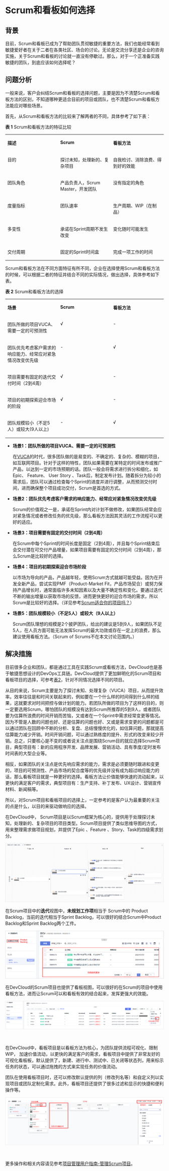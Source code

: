# **Scrum和看板如何选择**<a name="ZH-CN_TOPIC_0224560780"></a>

## **背景**<a name="section12861125482018"></a>

目前，Scrum和看板已成为了帮助团队贯彻敏捷的重要方法，我们也能经常看到敏捷爱好者在关于二者在各类社区、场合的讨论。无论是交流分享还是企业的咨询实施，关于Scrum和看板的讨论就一直没有停歇过。那么，对于一个正准备实践敏捷的团队，到底应该如何选择呢？

## **问题分析**<a name="section1884314317212"></a>

一般来说，客户会纠结Scrum和看板的选择问题，主要是因为不清楚Scrum和看板方法的区别，不知道哪种更适合目前的项目或团队，也不清楚Scrum和看板方法能应对哪些场景。

首先，从Scrum和看板方法的比较来了解两者的不同，具体参考了如下表：

**表 1**  Scrum和看板方法的特征比较

<a name="table310585111819"></a>
<table><tbody><tr id="row1015155116187"><td class="cellrowborder" valign="top" width="33.33333333333333%"><p id="p18151751161810"><a name="p18151751161810"></a><a name="p18151751161810"></a><strong id="b515125121818"><a name="b515125121818"></a><a name="b515125121818"></a>描述</strong></p>
</td>
<td class="cellrowborder" valign="top" width="33.33333333333333%"><p id="p3151751121815"><a name="p3151751121815"></a><a name="p3151751121815"></a><strong id="b10151851201814"><a name="b10151851201814"></a><a name="b10151851201814"></a>Scrum</strong></p>
</td>
<td class="cellrowborder" valign="top" width="33.33333333333333%"><p id="p1015155181818"><a name="p1015155181818"></a><a name="p1015155181818"></a><strong id="b515115118182"><a name="b515115118182"></a><a name="b515115118182"></a>看板方法</strong></p>
</td>
</tr>
<tr id="row1151185111180"><td class="cellrowborder" valign="top" width="33.33333333333333%"><p id="p10151851131812"><a name="p10151851131812"></a><a name="p10151851131812"></a><span>目的</span></p>
</td>
<td class="cellrowborder" valign="top" width="33.33333333333333%"><p id="p515155161814"><a name="p515155161814"></a><a name="p515155161814"></a><span>探讨未知，处理新的、复杂项目</span></p>
</td>
<td class="cellrowborder" valign="top" width="33.33333333333333%"><p id="p10151135119181"><a name="p10151135119181"></a><a name="p10151135119181"></a><span>自我检讨、消除浪费、得到好的效能</span></p>
</td>
</tr>
<tr id="row13151135111815"><td class="cellrowborder" valign="top" width="33.33333333333333%"><p id="p41511451101812"><a name="p41511451101812"></a><a name="p41511451101812"></a><span>团队角色</span></p>
</td>
<td class="cellrowborder" valign="top" width="33.33333333333333%"><p id="p715135116189"><a name="p715135116189"></a><a name="p715135116189"></a><span>产品负责人，Scrum Master，开发团队</span></p>
</td>
<td class="cellrowborder" valign="top" width="33.33333333333333%"><p id="p1151175161815"><a name="p1151175161815"></a><a name="p1151175161815"></a><span>没有指定的角色</span></p>
</td>
</tr>
<tr id="row2151155131813"><td class="cellrowborder" valign="top" width="33.33333333333333%"><p id="p16151195110188"><a name="p16151195110188"></a><a name="p16151195110188"></a><span>度量指标</span></p>
</td>
<td class="cellrowborder" valign="top" width="33.33333333333333%"><p id="p015285114186"><a name="p015285114186"></a><a name="p015285114186"></a><span>团队速率</span></p>
</td>
<td class="cellrowborder" valign="top" width="33.33333333333333%"><p id="p1415265121815"><a name="p1415265121815"></a><a name="p1415265121815"></a><span>生产周期、WIP（在制品）</span></p>
</td>
</tr>
<tr id="row51529512187"><td class="cellrowborder" valign="top" width="33.33333333333333%"><p id="p12152185171811"><a name="p12152185171811"></a><a name="p12152185171811"></a><span>多变性</span></p>
</td>
<td class="cellrowborder" valign="top" width="33.33333333333333%"><p id="p0152651181810"><a name="p0152651181810"></a><a name="p0152651181810"></a><span>承诺在Sprint周期不发生改变</span></p>
</td>
<td class="cellrowborder" valign="top" width="33.33333333333333%"><p id="p111521651171819"><a name="p111521651171819"></a><a name="p111521651171819"></a><span>变化随时可能发生</span></p>
</td>
</tr>
<tr id="row1715285141818"><td class="cellrowborder" valign="top" width="33.33333333333333%"><p id="p1152175161819"><a name="p1152175161819"></a><a name="p1152175161819"></a><span>交付周期</span></p>
</td>
<td class="cellrowborder" valign="top" width="33.33333333333333%"><p id="p10152851151818"><a name="p10152851151818"></a><a name="p10152851151818"></a><span>固定的Sprint时间盒</span></p>
</td>
<td class="cellrowborder" valign="top" width="33.33333333333333%"><p id="p1415235161814"><a name="p1415235161814"></a><a name="p1415235161814"></a><span>完成一项工作的时间</span></p>
</td>
</tr>
</tbody>
</table>

Scrum和看板方法在不同方面特征有所不同，企业在选择使用Scrum和看板方法的时候，可以根据二者的特征并结合不同的实际情况，做出选择，具体参考如下表。

**表 2**  Scrum和看板方法的选择

<a name="table18537111117190"></a>
<table><tbody><tr id="row10573191151911"><td class="cellrowborder" valign="top" width="33.33333333333333%"><p id="p135731711131915"><a name="p135731711131915"></a><a name="p135731711131915"></a><strong id="b32961649142419"><a name="b32961649142419"></a><a name="b32961649142419"></a>场景</strong></p>
</td>
<td class="cellrowborder" valign="top" width="33.33333333333333%"><p id="p7573111114196"><a name="p7573111114196"></a><a name="p7573111114196"></a><strong id="b16573191115198"><a name="b16573191115198"></a><a name="b16573191115198"></a>Scrum</strong></p>
</td>
<td class="cellrowborder" valign="top" width="33.33333333333333%"><p id="p1573711201918"><a name="p1573711201918"></a><a name="p1573711201918"></a><strong id="b115732115196"><a name="b115732115196"></a><a name="b115732115196"></a>看板方法</strong></p>
</td>
</tr>
<tr id="row9573611101916"><td class="cellrowborder" valign="top" width="33.33333333333333%"><p id="p115731611131918"><a name="p115731611131918"></a><a name="p115731611131918"></a><span>团队所做的项目VUCA、需要一定的可预测性</span></p>
</td>
<td class="cellrowborder" valign="top" width="33.33333333333333%"><p id="p195731211141917"><a name="p195731211141917"></a><a name="p195731211141917"></a><span>√</span></p>
</td>
<td class="cellrowborder" valign="top" width="33.33333333333333%"><p id="p25734113193"><a name="p25734113193"></a><a name="p25734113193"></a>-</p>
</td>
</tr>
<tr id="row1573121181919"><td class="cellrowborder" valign="top" width="33.33333333333333%"><p id="p3573511161913"><a name="p3573511161913"></a><a name="p3573511161913"></a><span>团队优先考虑客户需求的响应能力、经常应对紧急情况改变优先级</span></p>
</td>
<td class="cellrowborder" valign="top" width="33.33333333333333%"><p id="p2573411191918"><a name="p2573411191918"></a><a name="p2573411191918"></a>-</p>
</td>
<td class="cellrowborder" valign="top" width="33.33333333333333%"><p id="p2573141119195"><a name="p2573141119195"></a><a name="p2573141119195"></a><span>√</span></p>
</td>
</tr>
<tr id="row1157351116192"><td class="cellrowborder" valign="top" width="33.33333333333333%"><p id="p185731711101914"><a name="p185731711101914"></a><a name="p185731711101914"></a><span>项目需要有固定的迭代交付时间（</span><span>2</span><span>到</span><span>4</span><span>周）</span></p>
</td>
<td class="cellrowborder" valign="top" width="33.33333333333333%"><p id="p205731211111916"><a name="p205731211111916"></a><a name="p205731211111916"></a><span>√</span></p>
</td>
<td class="cellrowborder" valign="top" width="33.33333333333333%"><p id="p957311191913"><a name="p957311191913"></a><a name="p957311191913"></a>-</p>
</td>
</tr>
<tr id="row125731112190"><td class="cellrowborder" valign="top" width="33.33333333333333%"><p id="p1157412119199"><a name="p1157412119199"></a><a name="p1157412119199"></a><span>项目的初期探索迎合市场的阶段</span></p>
</td>
<td class="cellrowborder" valign="top" width="33.33333333333333%"><p id="p157417110191"><a name="p157417110191"></a><a name="p157417110191"></a><span>√</span></p>
</td>
<td class="cellrowborder" valign="top" width="33.33333333333333%"><p id="p2574811201916"><a name="p2574811201916"></a><a name="p2574811201916"></a>-</p>
</td>
</tr>
<tr id="row2574311111912"><td class="cellrowborder" valign="top" width="33.33333333333333%"><p id="p1057411117191"><a name="p1057411117191"></a><a name="p1057411117191"></a><span>团队规模较小</span>（不足5人）<span>或较大(9人以上)</span></p>
</td>
<td class="cellrowborder" valign="top" width="33.33333333333333%"><p id="p157481171917"><a name="p157481171917"></a><a name="p157481171917"></a>-</p>
</td>
<td class="cellrowborder" valign="top" width="33.33333333333333%"><p id="p3574151171920"><a name="p3574151171920"></a><a name="p3574151171920"></a><span>√</span></p>
</td>
</tr>
</tbody>
</table>

-   **场景1：团队所做的项目VUCA、需要一定的可预测性**

    在[VUCA](https://zh.wikipedia.org/wiki/VUCA)的时代，很多团队做的是易变的、不确定的、复杂的、模糊的项目，如互联网项目。针对于这样的特性，团队如果需要在某特定的时间发布或推广产品，以达到一定的市场预期的话。团队一般会将需求进行拆分和细化，如 Epic、 Feature、 User Story 、Task后，制定发布计划。随着拆分为较小的需求后，团队可以通过检查每个Sprint的进度并进行调整，从而预测交付时间，进而确保整个项目成功交付，Scrum是首选的方式。

-   **场景2：团队优先考虑客户需求的响应能力、经常应对紧急情况改变优先级**

    Scrum的价值观之一是，承诺在Sprint内对计划不做修改，如果团队经常会应对紧急情况或者修改任务的优先级，那么看板方法因其灵活的工作流程可以更好的适应。

-   **场景3：项目需要有固定的交付时间（2到4周）**

    在Scrum中每个Sprint的时间长度是固定（2到4周），并且每个Sprint结束后会交付潜在可交付产品增量，如果项目需要有固定的交付时间（2到4周），那么Scrum是比较好的选择。

-   **场景4：****项目的初期探索迎合市场阶段******

    以市场为导向的产品，产品越年轻，使用Scrum方式就越可能受益。因为在开发全新产品，尝试实现PMF（Product-Market Fit，产品市场契合）或努力保持产品增长时，通常面临许多未知因素以及大量不确定性和变化。要通过迭代不断的输出增量以获取市场的反馈，进而更快更好的迎合市场的需求，所以Scrum是比较好的选择。（详见参考[Scrum适合你的项目吗？](https://www.romanpichler.com/blog/is-scrum-right-for-your-product/)）

-   **场景5：团队规模较小（不足5人）或较大（9人以上）**

    Scrum团队理想的规模是2个披萨团队，给出的建议是5到9人，如果团队不足5人，在人员方面可能无法发挥Scrum的最大功效或存在一定上的浪费，那么建议使用看板方法。（Scrum of Scrums不在本文讨论范围内。）


## **解决措施**<a name="section817510752811"></a>

目前很多企业和团队，都是通过工具在实践Scrum或看板方法，DevCloud也是基于敏捷思想设计的DevOps工具链。DevCloud提供了更加鲜明化的Scrum项目和看板项目的选择，可参考[表2](#table18537111117190)，针对不同情况选择不同的项目。

从目的来说，Scrum主要是为了探讨未知、处理复杂（VUCA）项目，从而提升效率。效率往往是和时间关联起来的，例如要在一个什么样的时间得到什么样的结果，这就要求对时间把控与做计划的能力。若团队所做的项目为了这样的目的，则一定要选用Scrum，哪怕团队的规模没有达到Scrum所推荐的5到9人，或者团队要为估算所浪费的时间开销而苦恼，又或者在一个Sprint中需求经常变更等情况。因为不管是人数的问题也好、还是估算的问题也好、又或是需求变更的问题都是可以通过团队在回顾中不断的分析、复盘、总结慢慢优化的，如估算问题，那就提高估算能力减少开销。时间开销问题，可以通过熟练度的提升、形式的改变来较少开销。总之，只要核心是不变的或者说关注点是围绕Scrum目的就应选择Scrum项目，典型项目有：新的应用程序开发、品牌发展、营销活动、具有季度/定时发布时间表的大型企业等。

相反，如果团队的关注点是优先响应需求的能力，需求是必须要随时跟进和变更的，项目的可预测性、产品市场的契合度等的优先级并没有成为超过响应能力的话，那么看板项目就是一种更好的选择。看板方法让价值能够快速的流动起来，以更快的满足客户的需求，典型项目有：生产支持、补丁发布、UX设计、营销宣传材料、新闻稿等。

所以，对Scrum项目和看板项目的选择上，一定参考的是客户认为最重要的关注的点是什么，以目的来驱动做响应的选择。

在DevCloud中， Scrum项目是以Scrum框架为核心的，提供用于处理探讨未知，处理新的、复杂项目的项目类型。Scrum项目提供了类似思维导图的方式，用来整理需求做项目规划，并提供了Epic 、Feature 、Story、Task的四级需求划分。

![](figures/01-Scrum和看板如何选择-01.png)

在Scrum项目中的**迭代**视图中，**未规划工作项**相当于 Scrum中的 Product Backlog，当前的迭代相当于Sprint Backlog，可以很好的结合Scrum中Product Backlog和Sprint Backlog两个工件。

![](figures/01-Scrum和看板如何选择-02.png)

在DevCloud的Scrum项目也提供了看板视图，可以很好的在Scrum的项目中使用看板方法，进而让Scrum可以和看板有效的结合起来，发挥更强大的效能。

![](figures/01-Scrum和看板如何选择-03.png)

  

在DevCloud中，看板项目是以看板方法为核心，为团队提供流程可视化、限制WIP， 加速价值流动，以更快的满足客户的需求，看板项目中提供了非常友好的可视化看板板，默认提供了，新建、进行中、测试中、已关闭等状态列，用来标示任务的状态，可以通过拖拽的方式来实现任务的价值流动。

团队在使用看板项目时，还可以修改默认提供的列（修改列名等）和自定义列以实现项目或团队定制化需求。此外，看板项目还提供了很多过滤和显示的快捷和便利操作等。

![](figures/01-Scrum和看板如何选择-04.png)

  

更多操作和相关内容请见参考[项目管理用户指南-管理Scrum项目](https://support.huaweicloud.com/usermanual-projectman/projetcman_ug_0000.html)。

  

